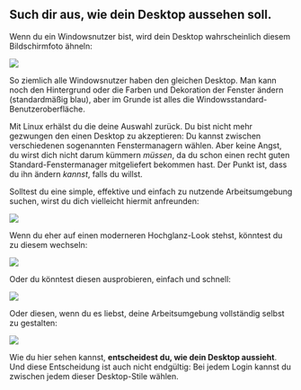 <?php require("../../entete.php"); ?> <?php require("../../base.php"); ?>

<div id="corps">

<h2>Such dir aus, wie dein Desktop aussehen soll.</h2>

Wenn du ein Windowsnutzer bist, wird dein Desktop wahrscheinlich diesem Bildschirmfoto ähneln:

<img src="Images/windows_vista.jpg" />

So ziemlich alle Windowsnutzer haben den gleichen Desktop. Man kann noch den Hintergrund oder die Farben und Dekoration der Fenster ändern (standardmäßig blau), aber im Grunde ist alles die Windowsstandard-Benutzeroberfläche.

Mit Linux erhälst du die deine Auswahl zurück. Du bist nicht mehr gezwungen den einen Desktop zu akzeptieren: Du kannst zwischen verschiedenen sogenannten Fenstermanagern wählen. Aber keine Angst, du wirst dich nicht darum kümmern <i>müssen</i>, da du schon einen recht guten Standard-Fenstermanager mitgeliefert bekommen hast. Der Punkt ist, dass du ihn ändern <i>kannst</i>, falls du willst.

Solltest du eine simple, effektive und einfach zu nutzende Arbeitsumgebung suchen, wirst du dich vielleicht hiermit anfreunden:

<img src="Images/ubuntu.jpg"/>

Wenn du eher auf einen moderneren Hochglanz-Look stehst, könntest du zu diesem wechseln:

<img src="Images/kde.png" />

Oder du könntest diesen ausprobieren, einfach und schnell:

<img src="Images/xfce.jpg" />

Oder diesen, wenn du es liebst, deine Arbeitsumgebung vollständig selbst zu gestalten:

<img src="Images/wm.jpg" />

Wie du hier sehen kannst, <b>entscheidest du, wie dein Desktop aussieht</b>. Und diese Entscheidung ist auch nicht endgültig: Bei jedem Login kannst du zwischen jedem dieser Desktop-Stile wählen.

</div>


